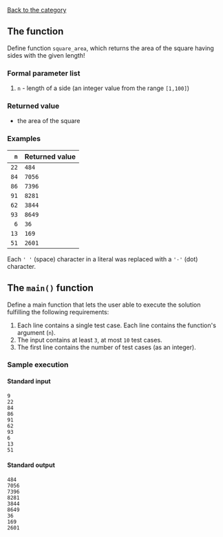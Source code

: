 [Back to the category](./README.md)

## The function

Define function `square_area`, which returns the area of the square having sides with the given length!


### Formal parameter list

1. `n` - length of a side (an integer value from the range `[1,100]`)

### Returned value

* the area of the square

### Examples

| `n` | Returned value | 
| ---: | :-- | 
| `22` | `484` | 
| `84` | `7056` | 
| `86` | `7396` | 
| `91` | `8281` | 
| `62` | `3844` | 
| `93` | `8649` | 
| `6` | `36` | 
| `13` | `169` | 
| `51` | `2601` | 

Each `' '` (space) character in a literal was replaced with a  `'·'` (dot) character.

## The `main()` function

Define a main function that lets the user able to execute the solution fulfilling the following requirements:

1. Each line contains a single test case. Each line contains the function's argument (`n`).
1. The input contains at least `3`, at most `10` test cases.
1. The first line contains the number of test cases (as an integer).

### Sample execution

#### Standard input

```
9
22
84
86
91
62
93
6
13
51
```

#### Standard output

```
484
7056
7396
8281
3844
8649
36
169
2601
```